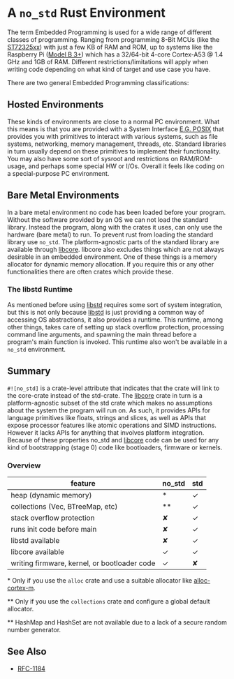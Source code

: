 # A `no_std` Rust Environment

The term Embedded Programming is used for a wide range of different classes of programming.
Ranging from programming 8-Bit MCUs (like the [ST72325xx](https://www.st.com/resource/en/datasheet/st72325j6.pdf))
with just a few KB of RAM and ROM, up to systems like the Raspberry Pi
([Model B 3+](https://en.wikipedia.org/wiki/Raspberry_Pi#Specifications)) which has a 32/64-bit
4-core Cortex-A53 @ 1.4 GHz and 1GB of RAM. Different restrictions/limitations will apply when writing code
depending on what kind of target and use case you have.

There are two general Embedded Programming classifications:

## Hosted Environments
These kinds of environments are close to a normal PC environment.
What this means is that you are provided with a System Interface [E.G. POSIX](https://en.wikipedia.org/wiki/POSIX)
that provides you with primitives to interact with various systems, such as file systems, networking, memory management, threads, etc.
Standard libraries in turn usually depend on these primitives to implement their functionality.
You may also have some sort of sysroot and restrictions on RAM/ROM-usage, and perhaps some
special HW or I/Os. Overall it feels like coding on a special-purpose PC environment.

## Bare Metal Environments
In a bare metal environment no code has been loaded before your program.
Without the software provided by an OS we can not load the standard library.
Instead the program, along with the crates it uses, can only use the hardware (bare metal) to run.
To prevent rust from loading the standard library use `no_std`.
The platform-agnostic parts of the standard library are available through [libcore](https://doc.rust-lang.org/core/).
libcore also excludes things which are not always desirable in an embedded environment.
One of these things is a memory allocator for dynamic memory allocation.
If you require this or any other functionalities there are often crates which provide these.

### The libstd Runtime
As mentioned before using [libstd](https://doc.rust-lang.org/std/) requires some sort of system integration, but this is not only because
[libstd](https://doc.rust-lang.org/std/) is just providing a common way of accessing OS abstractions, it also provides a runtime.
This runtime, among other things, takes care of setting up stack overflow protection, processing command line arguments,
and spawning the main thread before a program's main function is invoked. This runtime also won't be available in a `no_std` environment.

## Summary
`#![no_std]` is a crate-level attribute that indicates that the crate will link to the core-crate instead of the std-crate.
The [libcore](https://doc.rust-lang.org/core/) crate in turn is a platform-agnostic subset of the std crate
which makes no assumptions about the system the program will run on.
As such, it provides APIs for language primitives like floats, strings and slices, as well as APIs that expose processor features
like atomic operations and SIMD instructions. However it lacks APIs for anything that involves platform integration.
Because of these properties no\_std and [libcore](https://doc.rust-lang.org/core/) code can be used for any kind of
bootstrapping (stage 0) code like bootloaders, firmware or kernels.

### Overview

| feature                                                   | no\_std | std |
|-----------------------------------------------------------|--------|-----|
| heap (dynamic memory)                                     |   *    |  ✓  |
| collections (Vec, BTreeMap, etc)                          |  **    |  ✓  |
| stack overflow protection                                 |   ✘    |  ✓  |
| runs init code before main                                |   ✘    |  ✓  |
| libstd available                                          |   ✘    |  ✓  |
| libcore available                                         |   ✓    |  ✓  |
| writing firmware, kernel, or bootloader code              |   ✓    |  ✘  |

\* Only if you use the `alloc` crate and use a suitable allocator like [alloc-cortex-m].

\** Only if you use the `collections` crate and configure a global default allocator.

\** HashMap and HashSet are not available due to a lack of a secure random number generator.

[alloc-cortex-m]: https://github.com/rust-embedded/alloc-cortex-m

## See Also
* [RFC-1184](https://github.com/rust-lang/rfcs/blob/master/text/1184-stabilize-no_std.md)
